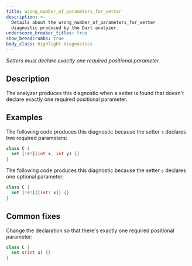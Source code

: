 ```yaml
---
title: wrong_number_of_parameters_for_setter
description: >-
  Details about the wrong_number_of_parameters_for_setter
  diagnostic produced by the Dart analyzer.
underscore_breaker_titles: true
show_breadcrumbs: true
body_class: highlight-diagnostics
---
```


_Setters must declare exactly one required positional parameter._

## Description

The analyzer produces this diagnostic when a setter is found that doesn't
declare exactly one required positional parameter.

## Examples

The following code produces this diagnostic because the setter `s` declares
two required parameters:

```dart
class C {
  set [!s!](int x, int y) {}
}
```

The following code produces this diagnostic because the setter `s` declares
one optional parameter:

```dart
class C {
  set [!s!]([int? x]) {}
}
```

## Common fixes

Change the declaration so that there's exactly one required positional
parameter:

```dart
class C {
  set s(int x) {}
}
```
